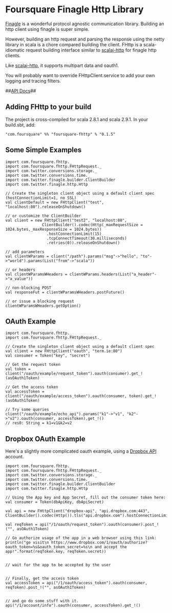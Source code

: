 # Foursquare Finagle Http Library #

[Finagle](https://github.com/twitter/finagle) is a wonderful protocol agnostic communication library.
Building an http client using finagle is super simple.

However, building an http request and parsing the response using the netty
library in scala is a chore compared building the client.
FHttp is a scala-idiomatic request building interface similar to 
[scalaj-http](https://github.com/scalaj/scalaj-http) for finagle http clients.

Like [scalaj-http](https://github.com/scalaj/scalaj-http), it supports multipart data and oauth1.

You will probably want to override FHttpClient.service to add your own logging and tracing filters.

##[API Docs](http://foursquare.github.com/foursquare-fhttp/api/)##

## Adding FHttp to your build ##
The project is cross-compiled for scala 2.8.1 and scala 2.9.1. In your build.sbt, add:

    "com.foursquare" %% "foursquare-fhttp" % "0.1.5"


## Some Simple Examples ##
    import com.foursquare.fhttp._
    import com.foursquare.fhttp.FHttpRequest._
    import com.twitter.conversions.storage._
    import com.twitter.conversions.time._
    import com.twitter.finagle.builder.ClientBuilder
    import com.twitter.finagle.http.Http

    // Create the singleton client object using a default client spec (hostConnectionLimit=1, no SSL)
    val clientDefault = new FHttpClient("test", "localhost:80").releaseOnShutdown()

    // or customize the ClientBuilder
    val client = new FHttpClient("test2", "localhost:80", 
                    ClientBuilder().codec(Http(_maxRequestSize = 1024.bytes,_maxResponseSize = 1024.bytes))
                      .hostConnectionLimit(15)
                      .tcpConnectTimeout(30.milliseconds)
                      .retries(0)).releaseOnShutdown()

    // add parameters
    val clientWParams = client("/path").params("msg"->"hello", "to"->"world").params(List("from"->"scala"))

    // or headers
    val clientWParamsWHeaders = clientWParams.headers(List("a_header"->"a_value"))

    // non-blocking POST
    val responseFut = clientWParamsWHeaders.postFuture()

    // or issue a blocking request
    clientWParamsWHeaders.getOption()



## OAuth Example ##
    import com.foursquare.fhttp._
    import com.foursquare.fhttp.FHttpRequest._

    // Create the singleton client object using a default client spec
    val client = new FHttpClient("oauth", "term.ie:80")
    val consumer = Token("key", "secret")
    
    // Get the request token
    val token = client("/oauth/example/request_token").oauth(consumer).get_!(asOAuth1Token)

    // Get the access token
    val accessToken = client("/oauth/example/access_token").oauth(consumer, token).get_!(asOAuth1Token)

    // Try some queries
    client("/oauth/example/echo_api").params("k1"->"v1", "k2"->"v2").oauth(consumer, accessToken).get_!()
    // res0: String = k1=v1&k2=v2


## Dropbox OAuth Example ##
Here's a slightly more complicated oauth example, using a [Dropbox API](https://www.dropbox.com/developers/apps) account.

    import com.foursquare.fhttp._
    import com.foursquare.fhttp.FHttpRequest._
    import com.twitter.conversions.storage._
    import com.twitter.conversions.time._
    import com.twitter.finagle.builder.ClientBuilder
    import com.twitter.finagle.http.Http

    // Using the App key and App Secret, fill out the consumer token here:
    val consumer = Token(dbApiKey, dbApiSecret)

    val api = new FHttpClient("dropbox-api", "api.dropbox.com:443", ClientBuilder().codec(Http()).tls("api.dropbox.com").hostConnectionLimit(1).retries(0))

    val reqToken = api("/1/oauth/request_token").oauth(consumer).post_!("", asOAuth1Token)

    // Go authorize usage of the app in a web browser using this link:
    println("go visit\n https://www.dropbox.com/1/oauth/authorize?oauth_token=%s&oauth_token_secret=%s\n and accept the app!".format(reqToken.key, reqToken.secret))


    // wait for the app to be accepted by the user


    // Finally, get the access token
    val accessToken = api("/1/oauth/access_token").oauth(consumer, reqToken).post_!("", asOAuth1Token)


    // and go do some stuff with it.
    api("/1/account/info").oauth(consumer, accessToken).get_!()

